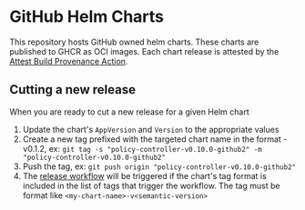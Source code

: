 # GitHub Helm Charts

This repository hosts GitHub owned helm charts.
These charts are published to GHCR as OCI images. Each chart
release is attested by the [Attest Build Provenance Action](https://github.com/actions/attest-build-provenance).

## Cutting a new release

When you are ready to cut a new release for a given Helm chart

1. Update the chart's `AppVersion` and `Version` to the appropriate values
1. Create a new tag prefixed with the targeted chart name in the format <my-chart-name>-v0.1.2, ex: `git tag -s "policy-controller-v0.10.0-github2" -m "policy-controller-v0.10.0-github2"`
1. Push the tag, ex: `git push origin "policy-controller-v0.10.0-github2"`
1. The [release workflow](.github/workflows/release.yml) will be triggered if 
the chart's tag format is included in the list of tags that trigger the workflow.
The tag must be format like `<my-chart-name>-v<semantic-version>`
